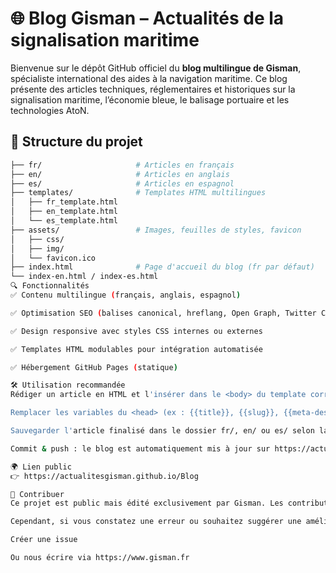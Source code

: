 # 🌐 Blog Gisman – Actualités de la signalisation maritime

Bienvenue sur le dépôt GitHub officiel du **blog multilingue de Gisman**, spécialiste international des aides à la navigation maritime. Ce blog présente des articles techniques, réglementaires et historiques sur la signalisation maritime, l’économie bleue, le balisage portuaire et les technologies AtoN.

## 📁 Structure du projet

```bash
├── fr/                     # Articles en français
├── en/                     # Articles en anglais
├── es/                     # Articles en espagnol
├── templates/              # Templates HTML multilingues
│   ├── fr_template.html
│   ├── en_template.html
│   └── es_template.html
├── assets/                 # Images, feuilles de styles, favicon
│   ├── css/
│   ├── img/
│   └── favicon.ico
├── index.html              # Page d'accueil du blog (fr par défaut)
└── index-en.html / index-es.html
🔍 Fonctionnalités
✅ Contenu multilingue (français, anglais, espagnol)

✅ Optimisation SEO (balises canonical, hreflang, Open Graph, Twitter Card, etc.)

✅ Design responsive avec styles CSS internes ou externes

✅ Templates HTML modulables pour intégration automatisée

✅ Hébergement GitHub Pages (statique)

🛠️ Utilisation recommandée
Rédiger un article en HTML et l'insérer dans le <body> du template correspondant (fr_template.html, en_template.html, es_template.html).

Remplacer les variables du <head> (ex : {{title}}, {{slug}}, {{meta-description}}) manuellement ou via un script de génération.

Sauvegarder l'article finalisé dans le dossier fr/, en/ ou es/ selon la langue.

Commit & push : le blog est automatiquement mis à jour sur https://actualitesgisman.github.io/Blog

🌍 Lien public
👉 https://actualitesgisman.github.io/Blog

🤝 Contribuer
Ce projet est public mais édité exclusivement par Gisman. Les contributions externes ne sont pas ouvertes pour le moment.

Cependant, si vous constatez une erreur ou souhaitez suggérer une amélioration (contenu, accessibilité, performance), vous pouvez :

Créer une issue

Ou nous écrire via https://www.gisman.fr
